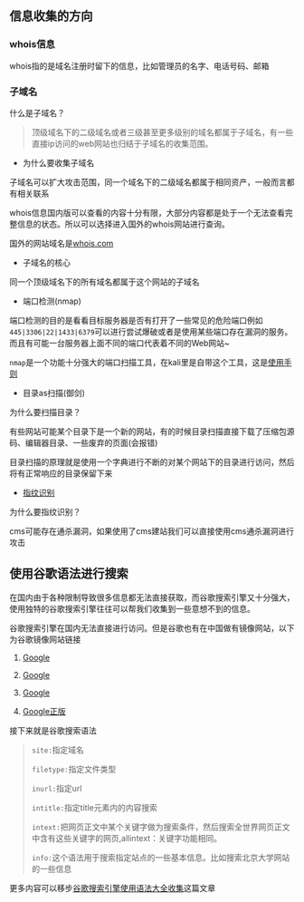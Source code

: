 ## 信息收集的方向

### whois信息

whois指的是域名注册时留下的信息，比如管理员的名字、电话号码、邮箱

### 子域名

什么是子域名？

> 顶级域名下的二级域名或者三级甚至更多级别的域名都属于子域名，有一些直接ip访问的web网站也归结于子域名的收集范围。

* 为什么要收集子域名

子域名可以扩大攻击范围，同一个域名下的二级域名都属于相同资产，一般而言都有相关联系

whois信息国内版可以查看的内容十分有限，大部分内容都是处于一个无法查看完整信息的状态。所以可以选择进入国外的whois网站进行查询。

国外的网站域名是[whois.com](https://www.whois.com/)

* 子域名的核心

同一个顶级域名下的所有域名都属于这个网站的子域名

* 端口检测(nmap)

端口检测的目的是看看目标服务器是否有打开了一些常见的危险端口例如`445|3306|22|1433|6379`可以进行尝试爆破或者是使用某些端口存在漏洞的服务。而且有可能一台服务器上面不同的端口代表着不同的Web网站~

`nmap`是一个功能十分强大的端口扫描工具，在kali里是自带这个工具，这是[使用手则](https://blog.csdn.net/Xxy605/article/details/107620999)

* 目录as扫描(御剑)

为什么要扫描目录？

有些网站可能某个目录下是一个新的网站，有的时候目录扫描直接下载了压缩包源码、编辑器目录、一些废弃的页面(会报错)

目录扫描的原理就是使用一个字典进行不断的对某个网站下的目录进行访问，然后将有正常响应的目录保留下来	

* [指纹识别](http://finger.tidesec.net/)

为什么要指纹识别？

cms可能存在通杀漏洞，如果使用了cms建站我们可以直接使用cms通杀漏洞进行攻击

## 使用谷歌语法进行搜索

在国内由于各种限制导致很多信息都无法直接获取，而谷歌搜索引擎又十分强大，使用独特的谷歌搜索引擎往往可以帮我们收集到一些意想不到的信息。

谷歌搜索引擎在国内无法直接进行访问。但是谷歌也有在中国做有镜像网站，以下为谷歌镜像网站链接

1. [Google](https://s.iit.xyz/)

2. [Google](https://note.cm/)

3. [Google](https://google.sb250.gq/)

4. [Google正版](https://www.google.com/)

接下来就是谷歌搜索语法

> `site:`指定域名
>
> `filetype:`指定文件类型
>
> `inurl:`指定url
>
> `intitle:`指定title元素内的内容搜索
>
> `intext:`把网页正文中某个关键字做为搜索条件，然后搜索全世界网页正文中含有这些关键字的网页,allintext：关键字功能相同。
>
> `info:`这个语法用于搜索指定站点的一些基本信息。比如搜索北京大学网站的一些信息

更多内容可以移步[谷歌搜索引擎使用语法大全收集](https://blog.csdn.net/xxx0028/article/details/105818546)这篇文章
